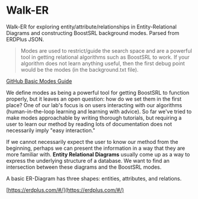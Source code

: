 # Walk-ER
Walk-ER for exploring entity/attribute/relationships in Entity-Relational Diagrams and constructing BoostSRL background modes. Parsed from ERDPlus JSON.

> Modes are used to restrict/guide the search space and are a powerful tool in getting relational algorithms such as BoostSRL to work. If your algorithm does not learn anything useful, then the first debug point would be the modes (in the background.txt file).

[GitHub Basic Modes Guide](https://github.com/boost-starai/BoostSRL/wiki/Basic-Modes-Guide)

We define modes as being a powerful tool for getting BoostSRL to function properly, but it leaves an open question: how do we set them in the first place? One of our lab's focus is on users interacting with our algorithms (human-in-the-loop learning and learning with advice). So far we've tried to make modes approachable by writing thorough tutorials, but requiring a user to learn our method by reading lots of documentation does not necessarily imply "easy interaction."

If we cannot necessarily expect the user to know our method from the beginning, perhaps we can present the information in a way that they are more familiar with. **Entity Relational Diagrams** usually come up as a way to express the underlying structure of a database. We want to find an intersection between these diagrams and the BoostSRL modes.

A basic ER-Diagram has three shapes: entities, attributes, and relations.

[https://erdplus.com/#/](https://erdplus.com/#/)